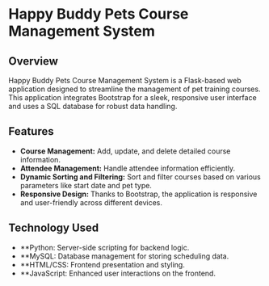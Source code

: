 # Happy Buddy Pets Course Management System

## Overview
Happy Buddy Pets Course Management System is a Flask-based web application designed to streamline the management of pet training courses. This application integrates Bootstrap for a sleek, responsive user interface and uses a SQL database for robust data handling.

## Features
- **Course Management:** Add, update, and delete detailed course information.
- **Attendee Management:** Handle attendee information efficiently.
- **Dynamic Sorting and Filtering:** Sort and filter courses based on various parameters like start date and pet type.
- **Responsive Design:** Thanks to Bootstrap, the application is responsive and user-friendly across different devices.

## Technology Used
- **Python: Server-side scripting for backend logic.
- **MySQL: Database management for storing scheduling data.
- **HTML/CSS: Frontend presentation and styling.
- **JavaScript: Enhanced user interactions on the frontend.
